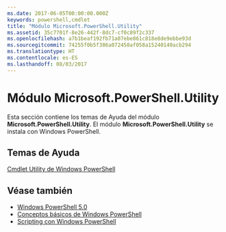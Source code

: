 ```yaml
---
ms.date: 2017-06-05T00:00:00.000Z
keywords: powershell,cmdlet
title: "Módulo Microsoft.PowerShell.Utility"
ms.assetid: 35c7701f-8e26-442f-8dc7-cf0c89f2c337
ms.openlocfilehash: a7b1beaf192fb71a07ebe861c818e8de9ebbe93d
ms.sourcegitcommit: 74255f0b5f386a072458af058a15240140acb294
ms.translationtype: HT
ms.contentlocale: es-ES
ms.lasthandoff: 08/03/2017
---
```

# <a name="microsoftpowershellutility-module"></a>Módulo Microsoft.PowerShell.Utility
Esta sección contiene los temas de Ayuda del módulo **Microsoft.PowerShell.Utility**. El módulo **Microsoft.PowerShell.Utility** se instala con Windows PowerShell.

## <a name="help-topics"></a>Temas de Ayuda
[Cmdlet Utility de Windows PowerShell](http://go.microsoft.com/fwlink/?LinkID=245861)

## <a name="see-also"></a>Véase también
- [Windows PowerShell 5.0](Windows-PowerShell-5.0.md)
- [Conceptos básicos de Windows PowerShell](https://technet.microsoft.com/en-us/library/4b75f1e4-f327-48f3-92ab-bf5435094d41)
- [Scripting con Windows PowerShell](../../getting-started/fundamental/Scripting-with-Windows-PowerShell.md)

